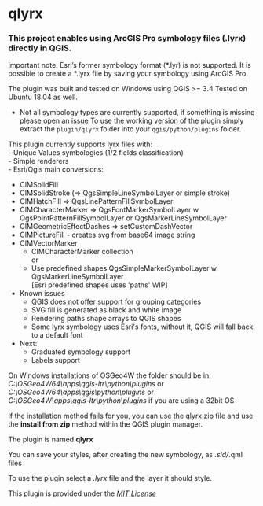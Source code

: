 # qlyrx

### This project enables using ArcGIS Pro symbology files (.lyrx) directly in QGIS.

Important note: Esri’s former symbology format (*.lyr) is not supported. 
It is possible to create a *.lyrx file by saving your symbology using ArcGIS Pro.

The plugin was built and tested on Windows using QGIS >= 3.4 
Tested on Ubuntu 18.04 as well.  

* Not all symbology types are currently supported, if something is missing please open an [issue](https://github.com/arc2qgis/lyrxtoqml/issues)
To use the working version of the plugin simply extract the `plugin/qlyrx` folder into your `qgis/python/plugins` folder.

This plugin currently supports lyrx files with:  
	- Unique Values symbologies (1/2 fields classification)  
	- Simple renderers  
	- Esri/Qgis main conversions:  
   - CIMSolidFill  
   - CIMSolidStroke (=> QgsSimpleLineSymbolLayer or simple stroke)  
   - CIMHatchFill => QgsLinePatternFillSymbolLayer  
   - CIMCharacterMarker => QgsFontMarkerSymbolLayer w QgsPointPatternFillSymbolLayer or QgsMarkerLineSymbolLayer  
   - CIMGeometricEffectDashes => setCustomDashVector  
   - CIMPictureFill - creates svg from base64 image string  
   - CIMVectorMarker  
      - CIMCharacterMarker collection  
					or  
      - Use predefined shapes QgsSimpleMarkerSymbolLayer w QgsMarkerLineSymbolLayer  
				[Esri predefined shapes uses 'paths' WIP]  
- Known issues 
	- QGIS does not offer support for grouping categories
	- SVG fill is generated as black and white image
	- Rendering paths shape arrays to QGIS shapes
	- Some lyrx symbology uses Esri's fonts, without it, QGIS will fall back to a default font
- Next:
	- Graduated symbology support
	- Labels support	
  
On Windows installations of OSGeo4W the folder should be in:  
*C:\OSGeo4W64\apps\qgis-ltr\python\plugins* or  
*C:\OSGeo4W64\apps\qgis\python\plugins* or  
*C:\OSGeo4W\apps\qgis-ltr\python\plugins* if you are using a 32bit OS   
  

If  the installation method fails for you, you can use the [qlyrx.zip](./plugin/qlyrx/qlyrx.zip) file and use the **install from zip** method within the QGIS plugin manager.  
    
The plugin is named **qlyrx**  

You can save your styles, after creating the new symbology, as *.sld/*.qml files

To use the plugin select a *.lyrx* file and the layer it should style.


This plugin is provided under the [*MIT License*](LICENSE)
